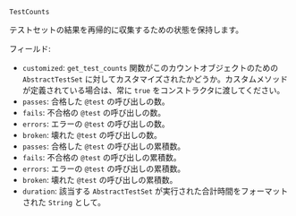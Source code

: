 ```
TestCounts
```

テストセットの結果を再帰的に収集するための状態を保持します。

フィールド:

  * `customized`: `get_test_counts` 関数がこのカウントオブジェクトのための `AbstractTestSet` に対してカスタマイズされたかどうか。カスタムメソッドが定義されている場合は、常に `true` をコンストラクタに渡してください。
  * `passes`: 合格した `@test` の呼び出しの数。
  * `fails`: 不合格の `@test` の呼び出しの数。
  * `errors`: エラーの `@test` の呼び出しの数。
  * `broken`: 壊れた `@test` の呼び出しの数。
  * `passes`: 合格した `@test` の呼び出しの累積数。
  * `fails`: 不合格の `@test` の呼び出しの累積数。
  * `errors`: エラーの `@test` の呼び出しの累積数。
  * `broken`: 壊れた `@test` の呼び出しの累積数。
  * `duration`: 該当する `AbstractTestSet` が実行された合計時間をフォーマットされた `String` として。
